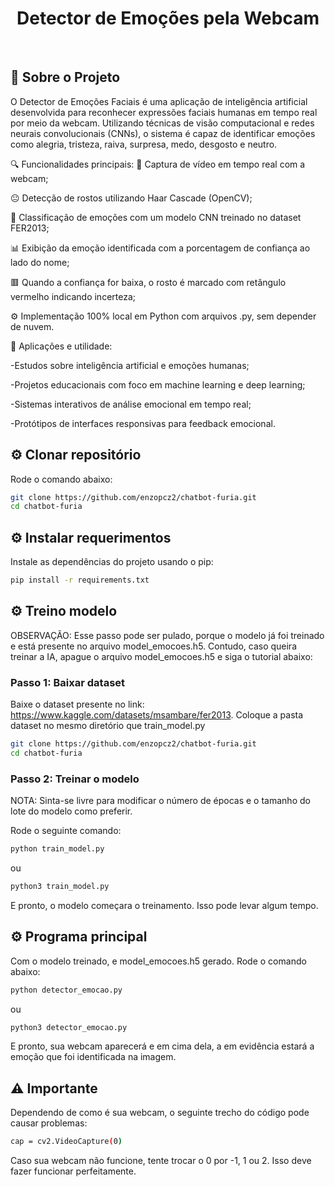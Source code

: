 <h1 align="center">
  <h1 align="center">Detector de Emoções pela Webcam</h1>
  <br>
</h1>

## 🧠 **Sobre o Projeto**
O Detector de Emoções Faciais é uma aplicação de inteligência artificial desenvolvida para reconhecer expressões faciais humanas em tempo real por meio da webcam. Utilizando técnicas de visão computacional e redes neurais convolucionais (CNNs), o sistema é capaz de identificar emoções como alegria, tristeza, raiva, surpresa, medo, desgosto e neutro.

🔍 Funcionalidades principais:
📸 Captura de vídeo em tempo real com a webcam;

😐 Detecção de rostos utilizando Haar Cascade (OpenCV);

🧠 Classificação de emoções com um modelo CNN treinado no dataset FER2013;

📊 Exibição da emoção identificada com a porcentagem de confiança ao lado do nome;

🟥 Quando a confiança for baixa, o rosto é marcado com retângulo vermelho indicando incerteza;

⚙️ Implementação 100% local em Python com arquivos .py, sem depender de nuvem.

🚀 Aplicações e utilidade:

-Estudos sobre inteligência artificial e emoções humanas;

-Projetos educacionais com foco em machine learning e deep learning;

-Sistemas interativos de análise emocional em tempo real;

-Protótipos de interfaces responsivas para feedback emocional.

## ⚙️ **Clonar repositório**

Rode o comando abaixo:

```bash
git clone https://github.com/enzopcz2/chatbot-furia.git
cd chatbot-furia
```

## ⚙️ **Instalar requerimentos**

Instale as dependências do projeto usando o pip:

```bash
pip install -r requirements.txt
```

## ⚙️ **Treino modelo**

OBSERVAÇÃO: Esse passo pode ser pulado, porque o modelo já foi treinado e está presente no arquivo model_emocoes.h5. Contudo, caso queira treinar a IA, apague o arquivo model_emocoes.h5 e siga o tutorial abaixo:

### Passo 1: Baixar dataset

Baixe o dataset presente no link: https://www.kaggle.com/datasets/msambare/fer2013. Coloque a pasta dataset no mesmo diretório que train_model.py

```bash
git clone https://github.com/enzopcz2/chatbot-furia.git
cd chatbot-furia
```

### Passo 2: Treinar o modelo

NOTA: Sinta-se livre para modificar o número de épocas e o tamanho do lote do modelo como preferir.

Rode o seguinte comando:

```bash
python train_model.py
```

ou

```bash
python3 train_model.py
```

E pronto, o modelo começara o treinamento. Isso pode levar algum tempo.

## ⚙️ **Programa principal**

Com o modelo treinado, e model_emocoes.h5 gerado. Rode o comando abaixo:

```bash
python detector_emocao.py
```

ou

```bash
python3 detector_emocao.py
```

E pronto, sua webcam aparecerá e em cima dela, a em evidência estará a emoção que foi identificada na imagem.

## ⚠️ **Importante**
Dependendo de como é sua webcam, o seguinte trecho do código pode causar problemas:

```bash
cap = cv2.VideoCapture(0)
```

Caso sua webcam não funcione, tente trocar o 0 por -1, 1 ou 2. Isso deve fazer funcionar perfeitamente.
